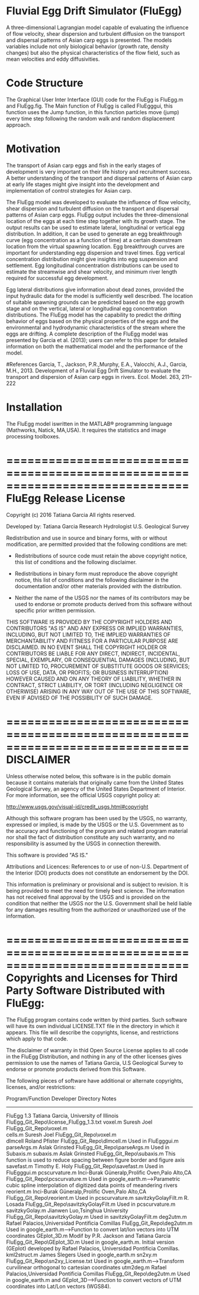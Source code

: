 ﻿# Fluvial Egg Drift Simulator (FluEgg)
A three-dimensional Lagrangian model capable of evaluating the influence of flow velocity, shear dispersion and turbulent diffusion on the transport and dispersal patterns of Asian carp eggs is presented. The models variables include not only biological behavior (growth rate, density changes) but also the physical characteristics of the flow field, such as mean velocities and eddy diffusivities.

# Code Structure
The Graphical User Inter Interface (GUI) code for the FluEgg is FluEgg.m and FluEgg.fig. 
The Main function of FluEgg is called FluEgggui, this function uses the Jump function, in this function particles move (jump) every time step following the random walk and random displacement approach.

# Motivation
The transport of Asian carp eggs and fish in the early stages of development is very important on their life history and recruitment success. A better understanding of the transport and dispersal patterns of Asian carp at early life stages might give insight into the development and implementation of control strategies for Asian carp.

The FluEgg model was developed to evaluate the influence of flow velocity, shear dispersion and turbulent diffusion on the transport and dispersal patterns of Asian carp eggs. FluEgg output includes the three-dimensional location of the eggs at each time
step together with its growth stage. The output results can be used to estimate lateral, longitudinal or vertical egg distribution. In addition, it can be used to generate an egg breakthrough curve (egg concentration as a function of time) at a certain downstream location from the virtual spawning location. Egg breakthrough curves are important for understanding egg dispersion and travel times.
Egg vertical concentration distribution might give insights into egg suspension and settlement. Egg longitudinal concentration distributions can be used to estimate the streamwise and shear velocity, and minimum river length required for successful egg development. 

Egg lateral distributions give information about dead zones, provided the input hydraulic data for the model is sufficiently well
described. The location of suitable spawning grounds can be predicted based on the egg growth stage and on the vertical, lateral
or longitudinal egg concentration distributions.
The FluEgg model has the capability to predict the drifting behavior of eggs based on the physical properties of the eggs and
the environmental and hydrodynamic characteristics of the stream where the eggs are drifting.
A complete description of the FluEgg model was presented by Garcia et al. (2013); users can refer to this paper for detailed information on both the mathematical model and the performance of the model.

#References
Garcia, T., Jackson, P.R.,Murphy, E.A., Valocchi, A.J., Garcia, M.H., 2013. Development of a Fluvial Egg Drift Simulator to evaluate the transport and dispersion of Asian carp eggs in rivers. Ecol. Model. 263, 211–222

# Installation
The FluEgg model iswritten in the MATLAB® programming language (Mathworks, Natick, MA,USA). It requires the statistics and image processing toolboxes.

==============================================================================
FluEgg Release License
==============================================================================
Copyright (c) 2016 Tatiana Garcia
All rights reserved.

Developed by: 	    Tatiana Garcia
                    Research Hydrologist
                    U.S. Geological Survey

Redistribution and use in source and binary forms, with or without
modification, are permitted provided that the following conditions are met:

* Redistributions of source code must retain the above copyright notice, this
  list of conditions and the following disclaimer.

* Redistributions in binary form must reproduce the above copyright notice,
  this list of conditions and the following disclaimer in the documentation
  and/or other materials provided with the distribution.

* Neither the name of the USGS nor the names of its
  contributors may be used to endorse or promote products derived from
  this software without specific prior written permission.

THIS SOFTWARE IS PROVIDED BY THE COPYRIGHT HOLDERS AND CONTRIBUTORS "AS IS"
AND ANY EXPRESS OR IMPLIED WARRANTIES, INCLUDING, BUT NOT LIMITED TO, THE
IMPLIED WARRANTIES OF MERCHANTABILITY AND FITNESS FOR A PARTICULAR PURPOSE ARE
DISCLAIMED. IN NO EVENT SHALL THE COPYRIGHT HOLDER OR CONTRIBUTORS BE LIABLE
FOR ANY DIRECT, INDIRECT, INCIDENTAL, SPECIAL, EXEMPLARY, OR CONSEQUENTIAL
DAMAGES (INCLUDING, BUT NOT LIMITED TO, PROCUREMENT OF SUBSTITUTE GOODS OR
SERVICES; LOSS OF USE, DATA, OR PROFITS; OR BUSINESS INTERRUPTION) HOWEVER
CAUSED AND ON ANY THEORY OF LIABILITY, WHETHER IN CONTRACT, STRICT LIABILITY,
OR TORT (INCLUDING NEGLIGENCE OR OTHERWISE) ARISING IN ANY WAY OUT OF THE USE
OF THIS SOFTWARE, EVEN IF ADVISED OF THE POSSIBILITY OF SUCH DAMAGE.

==============================================================================
DISCLAIMER
==============================================================================

Unless otherwise noted below, this software is in the public domain because it contains materials that
originally came from the United States Geological Survey, an agency of the United States Department of
Interior. For more information, see the official USGS copyright policy at:

http://www.usgs.gov/visual-id/credit_usgs.html#copyright

Although this software program has been used by the USGS, no warranty, expressed or implied, is made by 
the USGS or the U.S. Government as to the accuracy and functioning of the program and related program material 
nor shall the fact of distribution constitute any such warranty, and no responsibility is assumed by the USGS 
in connection therewith.

This software is provided "AS IS."

Attributions and Licences:
References to or use of non-U.S. Department of the Interior (DOI) products does not constitute an endorsement by the DOI.

This information is preliminary or provisional and is subject to
revision. It is being provided to meet the need for timely best
science. The information has not received final approval by the USGS
and is provided on the condition that neither the USGS nor the
U.S. Government shall be held liable for any damages resulting from
the authorized or unauthorized use of the information.

==============================================================================
Copyrights and Licenses for Third Party Software Distributed with FluEgg:
==============================================================================
The FluEgg program contains code written by third parties.  Such software will
have its own individual LICENSE.TXT file in the directory in which it appears.
This file will describe the copyrights, license, and restrictions which apply
to that code.

The disclaimer of warranty in thid Open Source License
applies to all code in the FluEgg Distribution, and nothing in any of the
other licenses gives permission to use the names of Tatiana Garcia, U.S Geological Survey 
to endorse or promote products derived from this Software.

The following pieces of software have additional or alternate copyrights,
licenses, and/or restrictions:

Program/Function      Developer                                       Directory                               Notes               
----------------      ---------                                       ---------                               ---------
FluEgg 1.3            Tatiana Garcia, University of Illinois          FluEgg_Git_Repo\license_FluEgg_1.3.txt
voxel.m               Suresh Joel                                     FluEgg_Git_Repo\voxel.m  
cells.m               Suresh Joel                                     FluEgg_Git_Repo\voxel.m  
dlmcell               Roland Pfister                                  FluEgg_Git_Repo\dlmcell.m                Used in FluEgggui.m 
parseArgs.m           Aslak Grinsted                                  FluEgg_Git_Repo\parseArgs.m              Used in Subaxis.m
subaxis.m             Aslak Grinsted                                  FluEgg_Git_Repo\subaxis.m                This function is used to reduce spacing between figure border and figure axis
savefast.m            Timothy E. Holy                                 FluEgg_Git_Repo\savefast.m               Used in FluEgggui.m
pcscurvature.m        Inci-Burak Güneralp,Prolific Oven,Palo Alto,CA  FluEgg_Git_Repo\pcscurvature.m           Used in google_earth.m-->Parametric cubic spline interpolation of digitized data points of meandering rivers
reorient.m            Inci-Burak Güneralp,Prolific Oven,Palo Alto,CA  FluEgg_Git_Repo\reorient.m               Used in pcscurvature.m
savitzkyGolayFilt.m   R. Losada                                       FluEgg_Git_Repo\savitzkyGolayFilt.m      Used in pcscurvature.m
savitzkyGolay.m       Jianwen Luo,Tsinghua University                 FluEgg_Git_Repo\savitzkyGolay.m          Used in savitzkyGolayFilt.m 
deg2utm.m             Rafael Palacios,Universidad Pontificia Comillas FluEgg_Git_Repo\deg2utm.m                Used in google_earth.m-->Function to convert lat/lon vectors into UTM coordinates
GEplot_3D.m           Modif by P.R. Jackson and Tatiana Garcia        FluEgg_Git_Repo\GEplot_3D.m              Used in google_earth.m. Initial version (GEplot) developed by Rafael Palacios, Universidad Pontificia Comillas.
kml2struct.m          James Slegers                                                                            Used in google_earth.m
sn2xy.m                                                               FluEgg_Git_Repo\sn2xy_License.txt        Used in google_earth.m-->Transform curvilinear orthogonal to cartesian coordinates
utm2deg.m             Rafael Palacios,Universidad Pontificia Comillas FluEgg_Git_Repo\deg2utm.m                Used in google_earth.m and GEplot_3D-->Function to convert vectors of UTM coordinates into Lat/Lon vectors (WGS84).